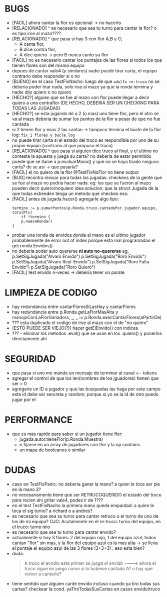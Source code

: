 
# BUGS
- [FACIL] ahora cantar la flor es opcional -> no hacerlo
- [RELACIONADO] ^ es necesario que sea tu turno para cantar la flor? o es tipo
    irse al mazo????
- [RELACIONADO] ^ que pasa si hay 3 con flor A,B y C; 
    * A canta flor, 
    * B dice contra flor, 
    * A dice quiero -> pero B nunca canto su flor
- [FACIL] no es necesario cantar los puntajes de las flores si todos los que 
    tienen flores son del mismo equipo
- depues de cantar vale4 (y similares) nadie puede tirar carta, el equipo 
    contrario debe responder si o no
- [BUENO] en el caso TestFixNacho:
    luego de que `adolfo re-truco` no se deberia poder tirar nada, solo irse al 
    mazo ya que la ronda termina y nadie dijo quiero o no quiero
- [HECHO?] alguien que se fue al mazo con flor puede llegar a decir quiero a una 
    contraflor (DE HECHO, DEBERIA SER UN CHECKING PARA TODAS LAS JUGADAS)
- [HECHO?] se esta jugando de a 2 (o mas) uno tiene flor, pero el otro se va al 
    mazo deberia de sumar los puntos de la flor a pesar de que no fue cantada
- si 2 tienen flor y esos 2 las cantan -> tampoco termina el bucle de la flor 
    log: `fix 2 flores y bucle.log`
- no puede tirar carta si el estado del truco es respondible por uno de
    su propio equipo (contrario al que propuso el truco)
- [RELACIONADO] ^ que pasa si alguien dice truco al final, y el ultimo no 
    contesta la apuesta y juega su carta? no deberia de estar permitido
- puede que se llame a p.evaluarMano() y que no se haya tirado ninguna carta?
    de se asi -> que pasaria?
- [FACIL] el no quiero de la flor @TestFixNoFlor no tiene output
- [BUG] recontra revisar para todas las jugadas:
    checkeos de la gente que se fue al mazo no podria hacer nada:
    eg:
        los que se fueron al mazo pueden decir quiero/noquiero
    idea solucion: que la struct Jugada de la que todas extienden tenga un 
    metodo que checkeo eso:
- [FACIL] antes de jugada.hacer() agregarle algo tipo:
    ````
    termino := p.sumarPuntos(p.Ronda.truco.cantadoPor.jugador.equipo, totalPts)
        if !termino {
        p.nuevaRonda()
    }
    ````
- probar una ronda de envidos donde el mano es el ultimo jugador probablemente 
    de error out of index porque esta mal programadao el get ronda.Envidos()
-   no deberia poder auto quererse **ni auto no-quererse**
    eg.
        p.SetSigJugada("Alvaro Envido")
        p.SetSigJugada("Roro Envido")
        p.SetSigJugada("Alvaro Real-Envido")
        p.SetSigJugada("Roro Falta-Envido")
        p.SetSigJugada("Roro Quiero")
- [FACIL] test envido n-veces -> deberia tener un parate

# LIMPIEZA DE CODIGO
- hay redundancia entre cantarFloresSiLasHay y cantarFlores
- hay redundancia entre p.Ronda.getLaFlorMasAlta y 
    manojoConLaFlorGanadora, _, _ := p.Ronda.execCantarFlores(aPartirDe)
- ??? esta duplicado el codigo de irse al mazo con el de "no quiero"
- [ESTO PUEDE SER VIEJO(?)] hacer getElEnvido() con indices
- ??? - eliminar los metodos .eval() que se usan en los .quiero() y ponerlos 
    directamente ahi

# SEGURIDAD
- que pasa si uno me manda un mensaje de terminar al canal <-- tokens
- agregar el control de que los len(nombres de los jguadores) tienen que ser > 0
- agregarle un ID a jugador y que las busquedas las haga por este campo
    esta id debe ser sercreta y random; porque si yo se la id de otro puedo 
    jugar por el

# PERFORMANCE
- que es mas rapido para saber si un jugador tiene flor:
    * jugada.autor.tieneFlor(p.Ronda.Muestra)
    * o fijarse en un array de jugadores con flor y la op contains
    * un mapa de booleanos o similar

# DUDAS
- caso en TestFixPanic: no deberia ganar la mano? a quien le toca ser pie en la 
    mano 2?
- no necesariamente tiene que ser RETRUCOQUERIDO el estado del truco para recien
     ahi gritar vale4, podes ir de 1???
- en el test TestFixNacho la primera mano queda empardad:
    a quien le toca el sig turno? a richard o a andres?
- es necesario que sea su turno para cantar retruco o el turno de uno de los de 
    mi equipo?
    OJO: Acutalmente en el re-truco: turno del equipo, en el truco: turno mio
- es necesario que sea tu turno para cantar envido?
- actualmente si hay 3 flores: 2 del equipo rojo, 1 del equipo azul; 
    todos cantan "flor" sin mas, y la flor del equipo azul es la mas alta ->
    se lleva el puntaje el equipo azul de las 3 flores (3+3+3) ; eso esta bien?
- duda:
    >A truco
    >el evndio esta primer
    *se juega el envido*
    ----> ahora el truco sigue en juego como si lo hubiese cantado A? o hay que 
    volver a cantarlo?
- tiene sentido que alguien cante envido incluso cuando ya tiro todas sus cartas?
    checkear la cond. yaTiroTodasSusCartas en casos envido/truco